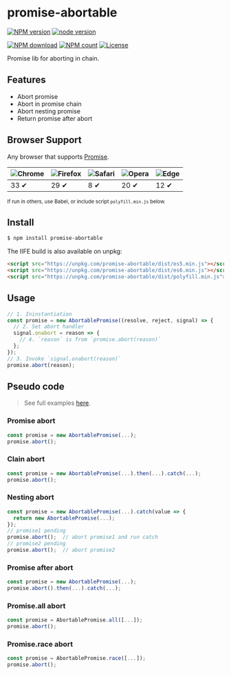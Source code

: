 # promise-abortable

[![NPM version](https://img.shields.io/npm/v/promise-abortable.svg?style=flat-square)](https://npmjs.org/package/promise-abortable)
[![node version](https://img.shields.io/badge/node.js-%3E=_0.10-green.svg?style=flat-square)](http://nodejs.org/download/)
<!-- [![build status](https://img.shields.io/travis/avwo/promise-abortable.svg?style=flat-square)](https://travis-ci.org/avwo/promise-abortable) -->
<!-- [![Test coverage](https://codecov.io/gh/avwo/promise-abortable/branch/master/graph/badge.svg?style=flat-square)](https://codecov.io/gh/avwo/promise-abortable) -->
<!-- [![Install size](https://packagephobia.now.sh/badge?p=promise-abortable)](https://packagephobia.now.sh/result?p=promise-abortable) -->
[![NPM download](https://img.shields.io/npm/dm/promise-abortable.svg?style=flat-square)](https://npmjs.org/package/promise-abortable)
[![NPM count](https://img.shields.io/npm/dt/promise-abortable.svg?style=flat-square)](https://www.npmjs.com/package/promise-abortable)
[![License](https://img.shields.io/npm/l/promise-abortable.svg?style=flat-square)](https://www.npmjs.com/package/promise-abortable)

Promise lib for aborting in chain.



## Features

- Abort promise
- Abort in promise chain
- Abort nesting promise
- Return promise after abort



## Browser Support

Any browser that supports <a href="http://caniuse.com/#feat=promises" target="_blank">Promise</a>.

![Chrome](https://raw.github.com/alrra/browser-logos/master/src/chrome/chrome_48x48.png) | ![Firefox](https://raw.github.com/alrra/browser-logos/master/src/firefox/firefox_48x48.png) | ![Safari](https://raw.github.com/alrra/browser-logos/master/src/safari/safari_48x48.png) | ![Opera](https://raw.github.com/alrra/browser-logos/master/src/opera/opera_48x48.png) | ![Edge](https://raw.github.com/alrra/browser-logos/master/src/edge/edge_48x48.png) |
--- | --- | --- | --- | --- |
33 ✔ | 29 ✔ | 8 ✔ | 20 ✔ | 12 ✔ |

<small>If run in others, use <a herf="https://babeljs.io/" target="\_blank">Babel</a>, or include script `polyfill.min.js` below.</small>



## Install

```bash
$ npm install promise-abortable
```

The IIFE build is also available on unpkg:

```html
<script src="https://unpkg.com/promise-abortable/dist/es5.min.js"></script> <!-- 1KB, recommend -->
<script src="https://unpkg.com/promise-abortable/dist/es6.min.js"></script> <!-- 1KB -->
<script src="https://unpkg.com/promise-abortable/dist/polyfill.min.js"></script> <!-- 19KB -->
```



## Usage

```javascript
// 1. Ininstantiation
const promise = new AbortablePromise((resolve, reject, signal) => {
  // 2. Set abort handler
  signal.onabort = reason => {
    // 4. `reason` is from `promise.abort(reason)`
  };
});
// 3. Invoke `signal.onabort(reason)`
promise.abort(reason);
```



## Pseudo code
> See full examples <a href="./examples.md" target="\_blank">here</a>.

### Promise abort

```javascript
const promise = new AbortablePromise(...);
promise.abort();
```


### Clain abort

```javascript
const promise = new AbortablePromise(...).then(...).catch(...);
promise.abort();
```


### Nesting abort

```javascript
const promise = new AbortablePromise(...).catch(value => {
  return new AbortablePromise(...);
});
// promise1 pending
promise.abort();  // abort promise1 and run catch
// promise2 pending
promise.abort();  // abort promise2
```


### Promise after abort

```javascript
const promise = new AbortablePromise(...);
promise.abort().then(...).catch(...);
```


### Promise.all abort

```javascript
const promise = AbortablePromise.all([...]);
promise.abort();
```


### Promise.race abort

```javascript
const promise = AbortablePromise.race([...]);
promise.abort();
```

